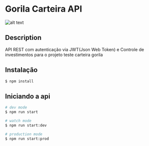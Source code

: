 # Gorila Carteira API

![alt text](https://gorila.com.br/wp-content/uploads/LogoGorila.svg)

## Description

API REST com autenticação via JWT(Json Web Token) e Controle de investimentos para o projeto teste carteira gorila

## Instalação

```bash
$ npm install
```

## Iniciando a api

```bash
# dev mode
$ npm run start

# watch mode
$ npm run start:dev

# production mode
$ npm run start:prod
```
